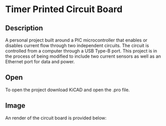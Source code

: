 # Timer Printed Circuit Board

## Description
A personal project built around a PIC microcontroller that enables or disables current flow through two independent circuits. The circuit is controlled from a computer through a USB Type-B port. This project is in the process of being modified to include two current sensors as well as an Ethernet port for data and power.

## Open
To open the project download KiCAD and open the .pro file.

## Image
An render of the circuit board is provided below:
